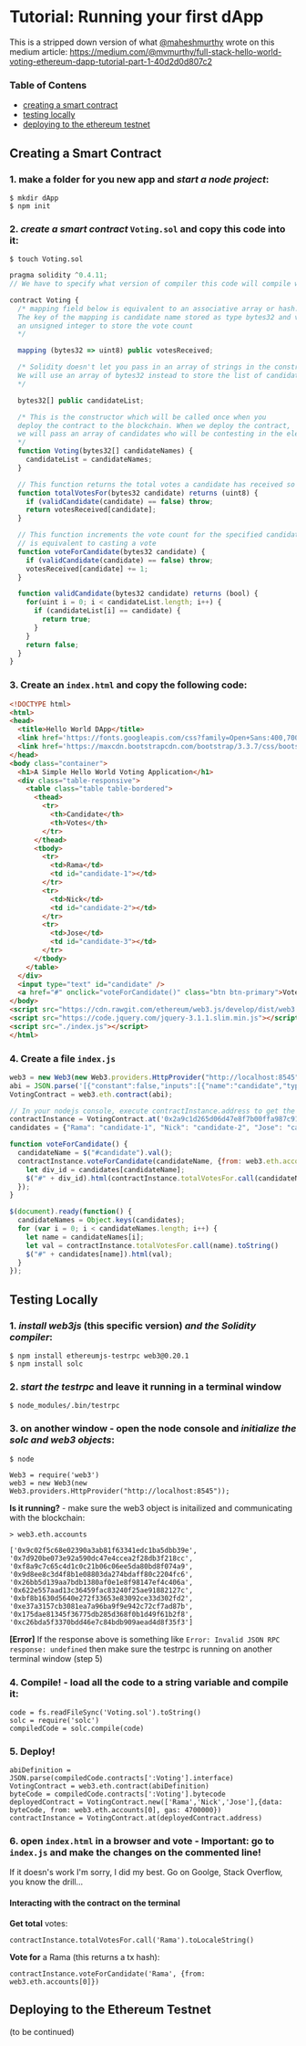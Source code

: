 # Tutorial: Running your first dApp

This is a stripped down version of what [@maheshmurthy](https://github.com/maheshmurthy)
wrote on this medium article:
https://medium.com/@mvmurthy/full-stack-hello-world-voting-ethereum-dapp-tutorial-part-1-40d2d0d807c2

### Table of Contens
* [creating a smart contract](https://github.com/diogofgr/dapp/blob/master/README.md#creating-a-smart-contract)
* [testing locally](https://github.com/diogofgr/dapp/blob/master/README.md#testing-locally)
* [deploying to the ethereum testnet](https://github.com/diogofgr/dapp/blob/master/README.md#deploying-to-the-ethereum-testnet)

## Creating a Smart Contract

### 1. make a folder for you new app and _start a node project_:
```
$ mkdir dApp
$ npm init
```

### 2. _create a smart contract_ ` Voting.sol ` and copy this code into it:
```
$ touch Voting.sol
```
```javascript
pragma solidity ^0.4.11;
// We have to specify what version of compiler this code will compile with

contract Voting {
  /* mapping field below is equivalent to an associative array or hash.
  The key of the mapping is candidate name stored as type bytes32 and value is
  an unsigned integer to store the vote count
  */

  mapping (bytes32 => uint8) public votesReceived;

  /* Solidity doesn't let you pass in an array of strings in the constructor (yet).
  We will use an array of bytes32 instead to store the list of candidates
  */

  bytes32[] public candidateList;

  /* This is the constructor which will be called once when you
  deploy the contract to the blockchain. When we deploy the contract,
  we will pass an array of candidates who will be contesting in the election
  */
  function Voting(bytes32[] candidateNames) {
    candidateList = candidateNames;
  }

  // This function returns the total votes a candidate has received so far
  function totalVotesFor(bytes32 candidate) returns (uint8) {
    if (validCandidate(candidate) == false) throw;
    return votesReceived[candidate];
  }

  // This function increments the vote count for the specified candidate. This
  // is equivalent to casting a vote
  function voteForCandidate(bytes32 candidate) {
    if (validCandidate(candidate) == false) throw;
    votesReceived[candidate] += 1;
  }

  function validCandidate(bytes32 candidate) returns (bool) {
    for(uint i = 0; i < candidateList.length; i++) {
      if (candidateList[i] == candidate) {
        return true;
      }
    }
    return false;
  }
}
```
### 3. Create an ` index.html ` and copy the following code:

```html
<!DOCTYPE html>
<html>
<head>
  <title>Hello World DApp</title>
  <link href='https://fonts.googleapis.com/css?family=Open+Sans:400,700' rel='stylesheet' type='text/css'>
  <link href='https://maxcdn.bootstrapcdn.com/bootstrap/3.3.7/css/bootstrap.min.css' rel='stylesheet' type='text/css'>
</head>
<body class="container">
  <h1>A Simple Hello World Voting Application</h1>
  <div class="table-responsive">
    <table class="table table-bordered">
      <thead>
        <tr>
          <th>Candidate</th>
          <th>Votes</th>
        </tr>
      </thead>
      <tbody>
        <tr>
          <td>Rama</td>
          <td id="candidate-1"></td>
        </tr>
        <tr>
          <td>Nick</td>
          <td id="candidate-2"></td>
        </tr>
        <tr>
          <td>Jose</td>
          <td id="candidate-3"></td>
        </tr>
      </tbody>
    </table>
  </div>
  <input type="text" id="candidate" />
  <a href="#" onclick="voteForCandidate()" class="btn btn-primary">Vote</a>
</body>
<script src="https://cdn.rawgit.com/ethereum/web3.js/develop/dist/web3.js"></script>
<script src="https://code.jquery.com/jquery-3.1.1.slim.min.js"></script>
<script src="./index.js"></script>
</html>
```

### 4. Create a file ` index.js `

```javascript
web3 = new Web3(new Web3.providers.HttpProvider("http://localhost:8545"));
abi = JSON.parse('[{"constant":false,"inputs":[{"name":"candidate","type":"bytes32"}],"name":"totalVotesFor","outputs":[{"name":"","type":"uint8"}],"payable":false,"type":"function"},{"constant":false,"inputs":[{"name":"candidate","type":"bytes32"}],"name":"validCandidate","outputs":[{"name":"","type":"bool"}],"payable":false,"type":"function"},{"constant":true,"inputs":[{"name":"","type":"bytes32"}],"name":"votesReceived","outputs":[{"name":"","type":"uint8"}],"payable":false,"type":"function"},{"constant":true,"inputs":[{"name":"x","type":"bytes32"}],"name":"bytes32ToString","outputs":[{"name":"","type":"string"}],"payable":false,"type":"function"},{"constant":true,"inputs":[{"name":"","type":"uint256"}],"name":"candidateList","outputs":[{"name":"","type":"bytes32"}],"payable":false,"type":"function"},{"constant":false,"inputs":[{"name":"candidate","type":"bytes32"}],"name":"voteForCandidate","outputs":[],"payable":false,"type":"function"},{"constant":true,"inputs":[],"name":"contractOwner","outputs":[{"name":"","type":"address"}],"payable":false,"type":"function"},{"inputs":[{"name":"candidateNames","type":"bytes32[]"}],"payable":false,"type":"constructor"}]')
VotingContract = web3.eth.contract(abi);

// In your nodejs console, execute contractInstance.address to get the address at which the contract is deployed and change the line below to use your deployed address
contractInstance = VotingContract.at('0x2a9c1d265d06d47e8f7b00ffa987c9185aecf672');
candidates = {"Rama": "candidate-1", "Nick": "candidate-2", "Jose": "candidate-3"}

function voteForCandidate() {
  candidateName = $("#candidate").val();
  contractInstance.voteForCandidate(candidateName, {from: web3.eth.accounts[0]}, function() {
    let div_id = candidates[candidateName];
    $("#" + div_id).html(contractInstance.totalVotesFor.call(candidateName).toString());
  });
}

$(document).ready(function() {
  candidateNames = Object.keys(candidates);
  for (var i = 0; i < candidateNames.length; i++) {
    let name = candidateNames[i];
    let val = contractInstance.totalVotesFor.call(name).toString()
    $("#" + candidates[name]).html(val);
  }
});
```

## Testing Locally

### 1. _install web3js_ (this specific version) _and the Solidity compiler_:
```
$ npm install ethereumjs-testrpc web3@0.20.1
$ npm install solc
```

### 2. _start the testrpc_ and leave it running in a terminal window
```
$ node_modules/.bin/testrpc
```

### 3. on another window - open the node console and _initialize the solc and web3 objects_:
  ```
  $ node
  ```
  ```
  Web3 = require('web3')
  web3 = new Web3(new Web3.providers.HttpProvider("http://localhost:8545"));
  ```
  __Is it running?__ - make sure the web3 object is initailized and communicating with the blockchain:
  ```
  > web3.eth.accounts

  ['0x9c02f5c68e02390a3ab81f63341edc1ba5dbb39e',
  '0x7d920be073e92a590dc47e4ccea2f28db3f218cc',
  '0xf8a9c7c65c4d1c0c21b06c06ee5da80bd8f074a9',
  '0x9d8ee8c3d4f8b1e08803da274bdaff80c2204fc6',
  '0x26bb5d139aa7bdb1380af0e1e8f98147ef4c406a',
  '0x622e557aad13c36459fac83240f25ae91882127c',
  '0xbf8b1630d5640e272f33653e83092ce33d302fd2',
  '0xe37a3157cb3081ea7a96ba9f9e942c72cf7ad87b',
  '0x175dae81345f36775db285d368f0b1d49f61b2f8',
  '0xc26bda5f3370bdd46e7c84bdb909aead4d8f35f3']
  ```
  __[Error]__ If the response above is something like ` Error: Invalid JSON RPC response: undefined ` then make sure the testrpc is running on another terminal window (step 5)

### 4. Compile! - load all the code to a string variable and compile it:
  ```
  code = fs.readFileSync('Voting.sol').toString()
  solc = require('solc')
  compiledCode = solc.compile(code)
  ```

### 5. Deploy!
```
abiDefinition = JSON.parse(compiledCode.contracts[':Voting'].interface)
VotingContract = web3.eth.contract(abiDefinition)
byteCode = compiledCode.contracts[':Voting'].bytecode
deployedContract = VotingContract.new(['Rama','Nick','Jose'],{data: byteCode, from: web3.eth.accounts[0], gas: 4700000})
contractInstance = VotingContract.at(deployedContract.address)
```

### 6. open ` index.html ` in a browser and vote - __Important:__ go to ` index.js ` and make the changes on the commented line!

If it doesn's work I'm sorry, I did my best. Go on Goolge, Stack Overflow, you know the drill...

#### Interacting with the contract on the terminal

__Get total__ votes:
```
contractInstance.totalVotesFor.call('Rama').toLocaleString()
```

__Vote for__ a Rama (this returns a tx hash):
```
contractInstance.voteForCandidate('Rama', {from: web3.eth.accounts[0]})
```

## Deploying to the Ethereum Testnet

(to be continued)
